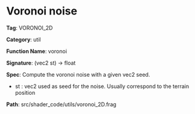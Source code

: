 # Voronoi noise

**Tag**: VORONOI_2D

**Category**: util

**Function Name**: voronoi

**Signature**: (vec2 st) -> float

**Spec**: Compute the voronoi noise with a given vec2 seed.

- st : vec2 used as seed for the noise. Usually correspond to the terrain position



**Path**: src/shader_code/utils/voronoi_2D.frag

